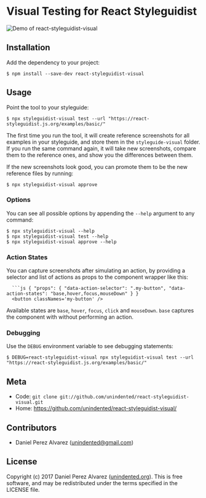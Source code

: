 # Visual Testing for React Styleguidist

![Demo of `react-styleguidist-visual`](docs/demo.gif)


## Installation

Add the dependency to your project:

```
$ npm install --save-dev react-styleguidist-visual
```


## Usage

Point the tool to your styleguide:

```
$ npx styleguidist-visual test --url "https://react-styleguidist.js.org/examples/basic/"
```

The first time you run the tool, it will create reference screenshots for all examples in your styleguide, and store them in the `styleguide-visual` folder. If you run the same command again, it will take new screenshots, compare them to the reference ones, and show you the differences between them.

If the new screenshots look good, you can promote them to be the new reference files by running:

```
$ npx styleguidist-visual approve
```

### Options

You can see all possible options by appending the `--help` argument to any command:

```
$ npx styleguidist-visual --help
$ npx styleguidist-visual test --help
$ npx styleguidist-visual approve --help
```

### Action States

You can capture screenshots after simulating an action, by providing a selector and list of actions as props to the component wrapper like this:

```
  ```js { "props": { "data-action-selector": ".my-button", "data-action-states": "base,hover,focus,mouseDown" } }
  <button classNames='my-button' />
```

Available states are `base`, `hover`, `focus`, `click` and `mouseDown`.
`base` captures the component with without performing an action.

### Debugging

Use the `DEBUG` environment variable to see debugging statements:

```
$ DEBUG=react-styleguidist-visual npx styleguidist-visual test --url "https://react-styleguidist.js.org/examples/basic/"
```


## Meta

* Code: `git clone git://github.com/unindented/react-styleguidist-visual.git`
* Home: <https://github.com/unindented/react-styleguidist-visual/>


## Contributors

* Daniel Perez Alvarez ([unindented@gmail.com](mailto:unindented@gmail.com))


## License

Copyright (c) 2017 Daniel Perez Alvarez ([unindented.org](https://unindented.org/)). This is free software, and may be redistributed under the terms specified in the LICENSE file.
